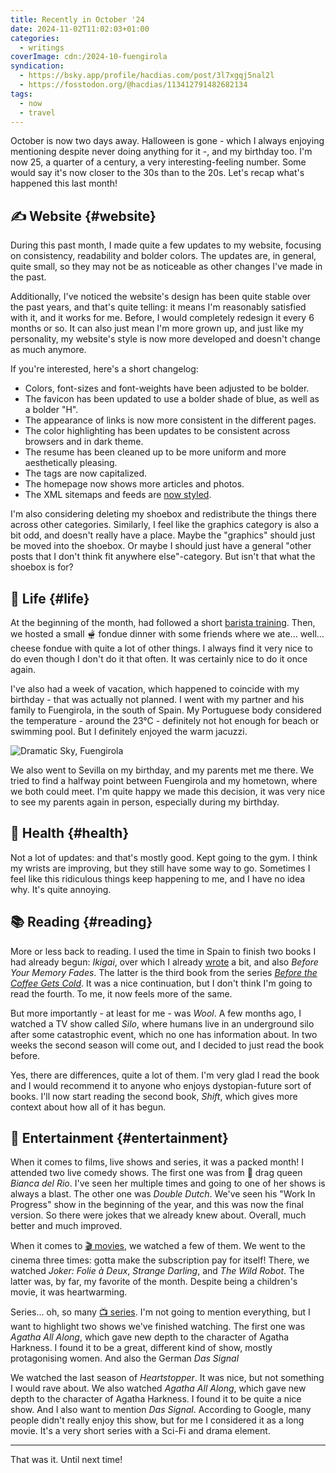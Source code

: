 ```yaml
---
title: Recently in October '24
date: 2024-11-02T11:02:03+01:00
categories:
  - writings
coverImage: cdn:/2024-10-fuengirola
syndication:
  - https://bsky.app/profile/hacdias.com/post/3l7xgqj5nal2l
  - https://fosstodon.org/@hacdias/113412791482682134
tags:
  - now
  - travel
---
```


October is now two days away. Halloween is gone - which I always enjoying mentioning despite never doing anything for it -, and my birthday too. I'm now 25, a quarter of a century, a very interesting-feeling number. Some would say it's now closer to the 30s than to the 20s. Let's recap what's happened this last month!

<!--more-->

## ✍️ Website {#website}

During this past month, I made quite a few updates to my website, focusing on consistency, readability and bolder colors. The updates are, in general, quite small, so they may not be as noticeable as other changes I've made in the past.

Additionally, I've noticed the website's design has been quite stable over the past years, and that's quite telling: it means I'm reasonably satisfied with it, and it works for me. Before, I would completely redesign it every 6 months or so. It can also just mean I'm more grown up, and just like my personality, my website's style is now more developed and doesn't change as much anymore.

If you're interested, here's a short changelog:

- Colors, font-sizes and font-weights have been adjusted to be bolder.
- The favicon has been updated to use a bolder shade of blue, as well as a bolder "H".
- The appearance of links is now more consistent in the different pages.
- The color highlighting has been updates to be consistent across browsers and in dark theme.
- The resume has been cleaned up to be more uniform and more aesthetically pleasing.
- The tags are now capitalized.
- The homepage now shows more articles and photos.
- The XML sitemaps and feeds are [now styled](/2024/10/23/styled-rss-feeds/).

I'm also considering deleting my shoebox and redistribute the things there across other categories. Similarly, I feel like the graphics category is also a bit odd, and doesn't really have a place. Maybe the "graphics" should just be moved into the shoebox. Or maybe I should just have a general "other posts that I don't think fit anywhere else"-category. But isn't that what the shoebox is for?

## 🍄 Life {#life}

At the beginning of the month, had followed a short [barista training](/2024/10/08/barista-training/). Then, we hosted a small 🫕 fondue dinner with some friends where we ate... well... cheese fondue with quite a lot of other things. I always find it very nice to do even though I don't do it that often. It was certainly nice to do it once again.

I've also had a week of vacation, which happened to coincide with my birthday - that was actually not planned. I went with my partner and his family to Fuengirola, in the south of Spain. My Portuguese body considered the temperature - around the 23°C - definitely not hot enough for beach or swimming pool. But I definitely enjoyed the warm jacuzzi.

![Dramatic Sky, Fuengirola](cdn:/2024-10-fuengirola)

We also went to Sevilla on my birthday, and my parents met me there. We tried to find a halfway point between Fuengirola and my hometown, where we both could meet. I'm quite happy we made this decision, it was very nice to see my parents again in person, especially during my birthday.

## 💪 Health {#health}

Not a lot of updates: and that's mostly good. Kept going to the gym. I think my wrists are improving, but they still have some way to go. Sometimes I feel like this ridiculous things keep happening to me, and I have no idea why. It's quite annoying.

## 📚 Reading {#reading}

More or less back to reading. I used the time in Spain to finish two books I had already begun: *Ikigai*, over which I already [wrote](/2024/10/21/ikigai/) a bit, and also *Before Your Memory Fades*. The latter is the third book from the series [*Before the Coffee Gets Cold*](/2022/01/26/before-the-coffee-gets-cold/). It was a nice continuation, but I don't think I'm going to read the fourth. To me, it now feels more of the same.

But more importantly - at least for me - was *Wool*. A few months ago, I watched a TV show called *Silo*, where humans live in an underground silo after some catastrophic event, which no one has information about. In two weeks the second season will come out, and I decided to just read the book before.

Yes, there are differences, quite a lot of them. I'm very glad I read the book and I would recommend it to anyone who enjoys dystopian-future sort of books. I'll now start reading the second book, *Shift*, which gives more context about how all of it has begun.

## 🍿 Entertainment {#entertainment}

When it comes to films, live shows and series, it was a packed month! I attended two live comedy shows. The first one was from 👑 drag queen *Bianca del Rio*. I've seen her multiple times and going to one of her shows is always a blast. The other one was *Double Dutch*. We've seen his "Work In Progress" show in the beginning of the year, and this was now the final version. So there were jokes that we already knew about. Overall, much better and much improved.

When it comes to [🎬 movies](/watches/#movies), we watched a few of them. We went to the cinema three times: gotta make the subscription pay for itself! There, we watched *Joker: Folie à Deux*, *Strange Darling*, and *The Wild Robot*. The latter was, by far, my favorite of the month. Despite being a children's movie, it was heartwarming.

Series... oh, so many [📺 series](/watches/#shows). I'm not going to mention everything, but I want to highlight two shows we've finished watching. The first one was *Agatha All Along*, which gave new depth to the character of Agatha Harkness. I found it to be a great, different kind of show, mostly protagonising women. And also the German *Das Signal*

We watched the last season of *Heartstopper*. It was nice, but not something I would rave about. We also watched *Agatha All Along*, which gave new depth to the character of Agatha Harkness. I found it to be quite a nice show. And I also want to mention *Das Signal*. According to Google, many people didn't really enjoy this show, but for me I considered it as a long movie. It's a very short series with a Sci-Fi and drama element.

<hr>

That was it. Until next time!
